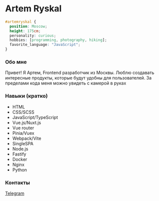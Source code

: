 # Artem Ryskal

```css
#artemryskal {
  position: Moscow;
  height: 175cm;
  personality: curious;
  hobbies: [programming, photography, hiking];
  favorite_language: "JavaScript";
}
```

### Обо мне
Привет! Я Артем, Frontend разработчик из Москвы. Люблю создавать интересные продукты, которые будут удобны для пользователей. За пределами кода меня можно увидеть с камерой в руках

### Навыки (кратко)
- HTML
- CSS/SCSS
- JavaScript/TypeScript
- Vue.js/Nuxt.js
- Vue router
- Pinia/Vuex
- Webpack/Vite
- SingleSPA
- Node.js
- Fastify
- Docker
- Nginx
- Python

### Контакты
[Telegram](https://t.me/southgaaarden)
